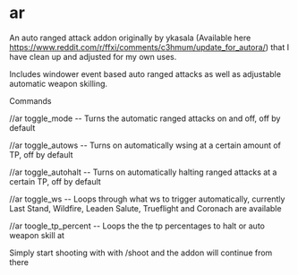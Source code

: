 # ar
An auto ranged attack addon originally by ykasala (Available here https://www.reddit.com/r/ffxi/comments/c3hmum/update_for_autora/) that I have clean up and adjusted for my own uses.

Includes windower event based auto ranged attacks as well as adjustable automatic weapon skilling.

Commands

  //ar toggle_mode -- Turns the automatic ranged attacks on and off, off by default
  
  //ar toggle_autows -- Turns on automatically wsing at a certain amount of TP, off by default
  
  //ar toggle_autohalt -- Turns on automatically halting ranged attacks at a certain TP, off by default
  
  //ar toggle_ws -- Loops through what ws to trigger automatically, currently Last Stand, Wildfire, Leaden Salute, Trueflight and Coronach are available 
  
  //ar toogle_tp_percent -- Loops the the tp percentages to halt or auto weapon skill at

Simply start shooting with with /shoot <t> and the addon will continue from there
